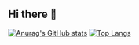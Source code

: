 ## Hi there 👋

<!--
**kknaks/kknaks** is a ✨ _special_ ✨ repository because its `README.md` (this file) appears on your GitHub profile.

Here are some ideas to get you started:

- 🔭 I’m currently working on ...
- 🌱 I’m currently learning ...
- 👯 I’m looking to collaborate on ...
- 🤔 I’m looking for help with ...
- 💬 Ask me about ...
- 📫 How to reach me: ...
- 😄 Pronouns: ...
- ⚡ Fun fact: ...
-->

[![Anurag's GitHub stats](https://github-readme-stats.vercel.app/api?username=kknaks)](https://github.com/kknaks/github-readme-stats)
[![Top Langs](https://github-readme-stats.vercel.app/api/top-langs/?username=kknaks&layout=compact)](https://github.com/kknaks/github-readme-stats)
